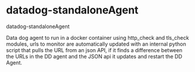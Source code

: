 # datadog-standaloneAgent
datadog-standaloneAgent

Data dog agent to run in a docker container using http_check and tls_check modules, urls to monitor are automatically updated with an internal python script that pulls the URL from an json API, if it finds a difference between the URLs in the DD agent and the JSON api it updates and restart the DD Agent. 